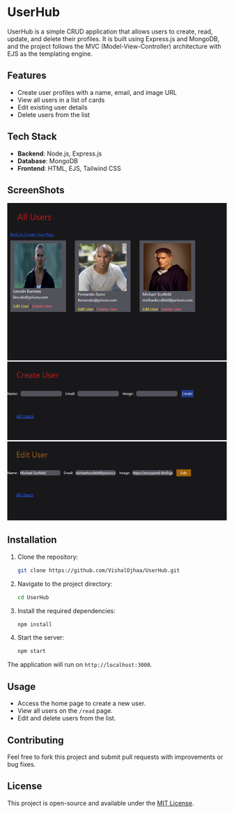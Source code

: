 # UserHub

UserHub is a simple CRUD application that allows users to create, read, update, and delete their profiles. It is built using Express.js and MongoDB, and the project follows the MVC (Model-View-Controller) architecture with EJS as the templating engine.

## Features

- Create user profiles with a name, email, and image URL
- View all users in a list of cards
- Edit existing user details
- Delete users from the list

## Tech Stack

- **Backend**: Node.js, Express.js
- **Database**: MongoDB
- **Frontend**: HTML, EJS, Tailwind CSS
## ScreenShots
![All Users](public/images/allusers.png)
![Create User](public/images/createuser.png)
![Edit User](public/images/edit.png)

## Installation

1. Clone the repository:
    ```bash
    git clone https://github.com/VishalOjhaa/UserHub.git
    ```

2. Navigate to the project directory:
    ```bash
    cd UserHub
    ```

3. Install the required dependencies:
    ```bash
    npm install
    ```

4. Start the server:
    ```bash
    npm start
    ```

The application will run on `http://localhost:3000`.

## Usage

- Access the home page to create a new user.
- View all users on the `/read` page.
- Edit and delete users from the list.
  
## Contributing

Feel free to fork this project and submit pull requests with improvements or bug fixes.

## License

This project is open-source and available under the [MIT License](LICENSE).
